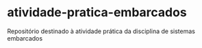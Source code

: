 # atividade-pratica-embarcados
Repositório destinado à atividade prática da disciplina de sistemas embarcados
